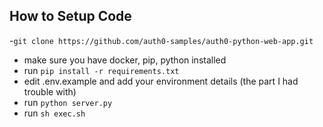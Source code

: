 ## How to Setup Code
-`git clone https://github.com/auth0-samples/auth0-python-web-app.git`
- make sure you have docker, pip, python installed
- run `pip install -r requirements.txt`
- edit .env.example and add your environment details (the part I had trouble with)
- run `python server.py`
- run `sh exec.sh`
